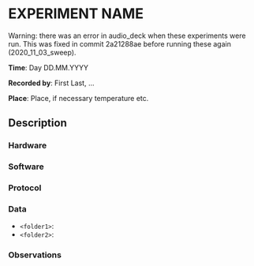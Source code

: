 <!-- create this document in each new experiments folder, calling it README.md -->
# EXPERIMENT NAME

Warning: there was an error in audio_deck when these experiments were run. This was fixed in commit 2a21288ae before running these again (2020_11_03_sweep).

__Time__: Day DD.MM.YYYY

__Recorded by__: First Last, ...

__Place__: Place, if necessary temperature etc. 

## Description

###  Hardware
<!--
Checklist: 
- Speaker type
- Microphone type
- Reference angle for DOA
- Distance speaker-mic etc. 
-->

### Software
<!--
Checklist: 
- Sampling rate
- Motor thrust value 
- Audio files used
- Scripts used
- Other parameters used
-->

### Protocol
<!--
Checklist: 
- Sound level calibration
- Order of scripts run
- Start/end times of recordings, synchronization
-->

### Data
<!--
Explain folder naming etc. 
-->

- `<folder1>`: 
- `<folder2>`: 

### Observations
<!--
Anything unusual that happened during the experiments, such as
- Background noise
- Connection problems, low data rates, etc. 
- Hardware (battery failures, broken parts, etc)
-->
